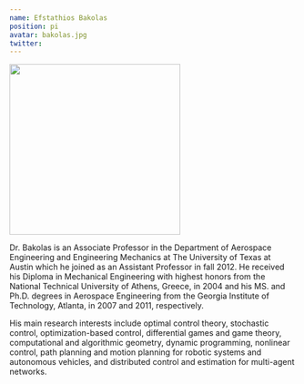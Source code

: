 ```yaml
---
name: Efstathios Bakolas
position: pi
avatar: bakolas.jpg
twitter: 
---
```


<img width="300" src="{{site.baseurl}}/images/people/{{page.avatar}}" data-action="zoom">

Dr. Bakolas is an Associate Professor in the Department of Aerospace Engineering and Engineering Mechanics at The University of Texas at Austin which he joined as an Assistant Professor in fall 2012. He received his Diploma in Mechanical Engineering with highest honors from the National Technical University of Athens, Greece, in 2004 and his MS. and Ph.D. degrees in Aerospace Engineering from the Georgia Institute of Technology, Atlanta, in 2007 and 2011, respectively.

His main research interests include optimal control theory, stochastic control, optimization-based control, differential games and game theory, computational and algorithmic geometry, dynamic programming, nonlinear control, path planning and motion planning for robotic systems and autonomous vehicles, and distributed control and estimation for multi-agent networks.
